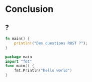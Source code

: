 # Conclusion


## ?


```rust
fn main() {
    println!("Des questions RUST ?");
}
```
```go
package main
import "fmt"
func main() {
    fmt.Println("hello world")
}
```